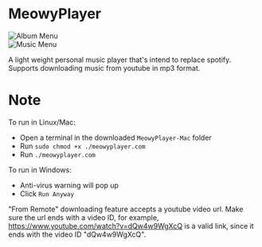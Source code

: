 # MeowyPlayer
![Album Menu](https://i.imgur.com/G8ffmAe.png)  
![Music Menu](https://i.imgur.com/BzqY774.png)  
  
A light weight personal music player that's intend to replace spotify.  
Supports downloading music from youtube in mp3 format.  

# Note
To run in Linux/Mac:
- Open a terminal in the downloaded `MeowyPlayer-Mac` folder
- Run `sudo chmod +x ./meowyplayer.com`
- Run `./meowyplayer.com`

To run in Windows:
- Anti-virus warning will pop up  
- Click `Run Anyway`  

"From Remote" downloading feature accepts a youtube video url. Make sure the url ends with a video ID, for example,  
https://www.youtube.com/watch?v=dQw4w9WgXcQ  is a valid link, since it ends with the video ID "dQw4w9WgXcQ".  
